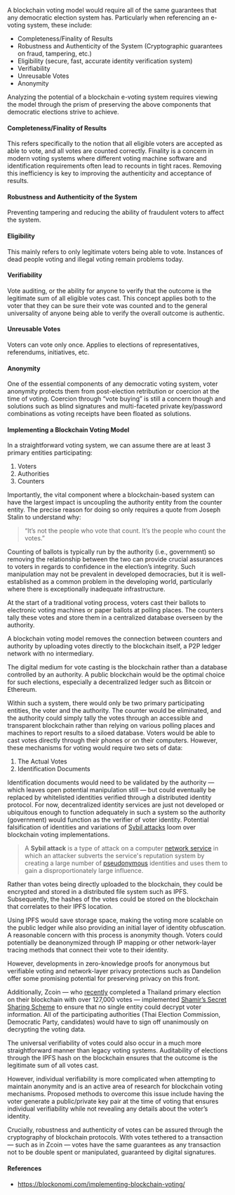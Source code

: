 A blockchain voting model would require all of the same guarantees that any democratic election system has. Particularly when referencing an e-voting system, these include:

- Completeness/Finality of Results
- Robustness and Authenticity of the System (Cryptographic guarantees on fraud, tampering, etc.)
- Eligibility (secure, fast, accurate identity verification system)
- Verifiability
- Unreusable Votes
- Anonymity

Analyzing the potential of a blockchain e-voting system requires viewing the model through the prism of preserving the above components that democratic elections strive to achieve.
#### Completeness/Finality of Results
This refers specifically to the notion that all eligible voters are accepted as able to vote, and all votes are counted correctly. Finality is a concern in modern voting systems where different voting machine software and identification requirements often lead to recounts in tight races. Removing this inefficiency is key to improving the authenticity and acceptance of results.
#### Robustness and Authenticity of the System
Preventing tampering and reducing the ability of fraudulent voters to affect the system.
#### Eligibility
This mainly refers to only legitimate voters being able to vote. Instances of dead people voting and illegal voting remain problems today.
#### Verifiability
Vote auditing, or the ability for anyone to verify that the outcome is the legitimate sum of all eligible votes cast. This concept applies both to the voter that they can be sure their vote was counted and to the general universality of anyone being able to verify the overall outcome is authentic.
#### Unreusable Votes
Voters can vote only once. Applies to elections of representatives, referendums, initiatives, etc.
#### Anonymity
One of the essential components of any democratic voting system, voter anonymity protects them from post-election retribution or coercion at the time of voting. Coercion through “vote buying” is still a concern though and solutions such as blind signatures and multi-faceted private key/password combinations as voting receipts have been floated as solutions.
#### Implementing a Blockchain Voting Model
In a straightforward voting system, we can assume there are at least 3 primary entities participating:

1. Voters
2. Authorities
3. Counters

Importantly, the vital component where a blockchain-based system can have the largest impact is uncoupling the authority entity from the counter entity. The precise reason for doing so only requires a quote from Joseph Stalin to understand why:

> “It’s not the people who vote that count. It’s the people who count the votes.”

Counting of ballots is typically run by the authority (i.e., government) so removing the relationship between the two can provide crucial assurances to voters in regards to confidence in the election’s integrity. Such manipulation may not be prevalent in developed democracies, but it is well-established as a common problem in the developing world, particularly where there is exceptionally inadequate infrastructure.

At the start of a traditional voting process, voters cast their ballots to electronic voting machines or paper ballots at polling places. The counters tally these votes and store them in a centralized database overseen by the authority.

A blockchain voting model removes the connection between counters and authority by uploading votes directly to the blockchain itself, a P2P ledger network with no intermediary.

The digital medium for vote casting is the blockchain rather than a database controlled by an authority. A public blockchain would be the optimal choice for such elections, especially a decentralized ledger such as Bitcoin or Ethereum.

Within such a system, there would only be two primary participating entities, the voter and the authority. The counter would be eliminated, and the authority could simply tally the votes through an accessible and transparent blockchain rather than relying on various polling places and machines to report results to a siloed database. Voters would be able to cast votes directly through their phones or on their computers. However, these mechanisms for voting would require two sets of data:

1. The Actual Votes
2. Identification Documents

Identification documents would need to be validated by the authority — which leaves open potential manipulation still — but could eventually be replaced by whitelisted identities verified through a distributed identity protocol. For now, decentralized identity services are just not developed or ubiquitous enough to function adequately in such a system so the authority (government) would function as the verifier of voter identity. Potential falsification of identities and variations of [Sybil attacks](https://en.wikipedia.org/wiki/Sybil_attack) loom over blockchain voting implementations.

> A **Sybil attack** is a type of attack on a computer [network service](https://en.wikipedia.org/wiki/Network_service "Network service") in which an attacker subverts the service's reputation system by creating a large number of [pseudonymous](https://en.wikipedia.org/wiki/Pseudonymity "Pseudonymity") identities and uses them to gain a disproportionately large influence.

Rather than votes being directly uploaded to the blockchain, they could be encrypted and stored in a distributed file system such as IPFS. Subsequently, the hashes of the votes could be stored on the blockchain that correlates to their IPFS location.

Using IPFS would save storage space, making the voting more scalable on the public ledger while also providing an initial layer of identity obfuscation. A reasonable concern with this process is anonymity though. Voters could potentially be deanonymized through IP mapping or other network-layer tracing methods that connect their vote to their identity.

However, developments in zero-knowledge proofs for anonymous but verifiable voting and network-layer privacy protections such as Dandelion offer some promising potential for preserving privacy on this front.

Additionally, Zcoin — who [recently](https://zcoin.io/worlds-first-large-scale-blockchain-based-political-election-held-on-zcoins-blockchain/) completed a Thailand primary election on their blockchain with over 127,000 votes — implemented [Shamir’s Secret Sharing Scheme](https://zcoin.io/worlds-first-large-scale-blockchain-based-political-election-held-on-zcoins-blockchain/) to ensure that no single entity could decrypt voter information. All of the participating authorities (Thai Election Commission, Democratic Party, candidates) would have to sign off unanimously on decrypting the voting data.

The universal verifiability of votes could also occur in a much more straightforward manner than legacy voting systems. Auditability of elections through the IPFS hash on the blockchain ensures that the outcome is the legitimate sum of all votes cast.

However, individual verifiability is more complicated when attempting to maintain anonymity and is an active area of research for blockchain voting mechanisms. Proposed methods to overcome this issue include having the voter generate a public/private key pair at the time of voting that ensures individual verifiability while not revealing any details about the voter’s identity.

Crucially, robustness and authenticity of votes can be assured through the cryptography of blockchain protocols. With votes tethered to a transaction — such as in Zcoin — votes have the same guarantees as any transaction not to be double spent or manipulated, guaranteed by digital signatures.
#### References

- https://blockonomi.com/implementing-blockchain-voting/

